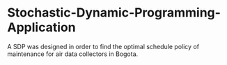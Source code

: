 # Stochastic-Dynamic-Programming-Application
A SDP was designed in order to find the optimal schedule policy of maintenance for air data collectors in Bogota.
